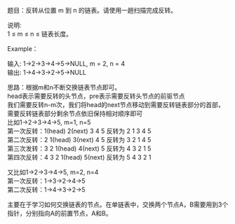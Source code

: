 题目：反转从位置 m 到 n 的链表。请使用一趟扫描完成反转。   

说明:   
1 ≤ m ≤ n ≤ 链表长度。   

Example：   

输入: 1->2->3->4->5->NULL, m = 2, n = 4    
输出: 1->4->3->2->5->NULL   

思路：根据m和n不断交换链表节点即可。   
head表示需要反转的头节点，pre表示需要反转头节点的前驱节点   
我们需要反转n-m次，我们将head的next节点移动到需要反转链表部分的首部，需要反转链表部分剩余节点依旧保持相对顺序即可   
比如1->2->3->4->5, m=1, n=5   
第一次反转：1(head) 2(next) 3 4 5 反转为 2 1 3 4 5   
第二次反转：2 1(head) 3(next) 4 5 反转为 3 2 1 4 5   
第三次发转：3 2 1(head) 4(next) 5 反转为 4 3 2 1 5   
第四次反转：4 3 2 1(head) 5(next) 反转为 5 4 3 2 1   

又比如1->2->3->4->5, m=2, n=4   
第一次反转：1->3->2->4->5   
第二次反转：1->4->3->2->5   


主要在于学习如何交换链表的节点。在单链表中，交换两个节点A，B需要用到3个指针，分别指向A的前置节点，A和B。